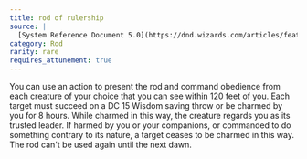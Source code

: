 ```yaml
---
title: rod of rulership
source: |
  [System Reference Document 5.0](https://dnd.wizards.com/articles/features/systems-reference-document-srd)
category: Rod
rarity: rare
requires_attunement: true
---
```


You can use an action to present the rod and command obedience from each creature of your choice that you can see within 120 feet of you. Each target must succeed on a DC 15 Wisdom saving throw or be charmed by you for 8 hours. While charmed in this way, the creature regards you as its trusted leader. If harmed by you or your companions, or commanded to do something contrary to its nature, a target ceases to be charmed in this way. The rod can't be used again until the next dawn.

